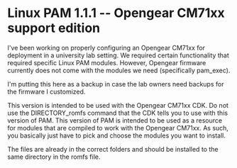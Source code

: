 # Linux PAM 1.1.1 -- Opengear CM71xx support edition

I've been working on properly configuring an Opengear CM71xx for deployment in a university lab setting. We required certain functionality that required specific Linux PAM modules. However, Opengear firmware currently does not come with the modules we need (specifically pam_exec).

I'm putting this here as a backup in case the lab owners need backups for the firmware I customized.

This version is intended to be used with the Opengear CM71xx CDK. Do not use the DIRECTORY_romfs command that the CDK tells you to use with this version of PAM. This version of PAM is intended to be used as a resource for modules that are compiled to work with the Opengear CM71xx. As such, you basically just have to pick and choose the modules you want to install.

The files are already in the correct folders and should be installed to the same directory in the romfs file.
